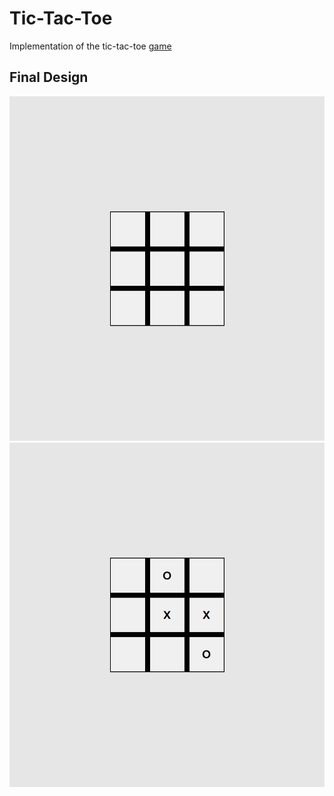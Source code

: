 # Tic-Tac-Toe
Implementation of the tic-tac-toe [game](https://en.wikipedia.org/wiki/Tic-tac-toe)

## Final Design
![tic-tac-toe board-empty](./examples/game-final-empty.png)
![tic-tac-toe board-game](./examples/game-final.png)
